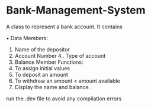 # Bank-Management-System

A class to represent a bank account. It contains

• Data Members:
1. Name of the depositor
2. Account Number
4.. Type of account
5. Balance
Member Functions:
1. To assign initial values
2. To deposit an amount
3. To withdraw an amount < amount available
4. Display the name and balance.

run the .dev file to avoid any compilation errors
